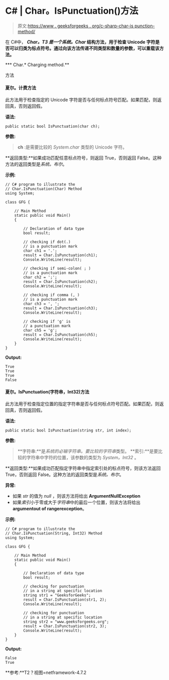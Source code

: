 # C# | Char。IsPunctuation()方法

> 原文:[https://www . geeksforgeeks . org/c-sharp-char-is punction-method/](https://www.geeksforgeeks.org/c-sharp-char-ispunctuation-method/)

在 C#中， ***Char。*T3 是一个*系统。Char* 结构方法，用于检查 Unicode 字符是否可以归类为标点符号。通过向该方法传递不同类型和数量的参数，可以重载该方法。**

***   Char.*   Charging method.**

方法

#### 夏尔。计费方法

此方法用于检查指定的 Unicode 字符是否与任何标点符号匹配。如果匹配，则返回真，否则返回假。

**语法:**

```
public static bool IsPunctuation(char ch);

```

**参数:**

> **ch** :是需要比较的 *System.char* 类型的 Unicode 字符。

**返回类型:**如果成功匹配任意标点符号，则返回 True，否则返回 False。这种方法的返回类型是*系统。布尔*。

**示例:**

```
// C# program to illustrate the
// Char.IsPunctuation(Char) Method
using System;

class GFG {

    // Main Method
    static public void Main()
    {

        // Declaration of data type
        bool result;

        // checking if dot(.)
        // is a punctuation mark
        char ch1 = '.';
        result = Char.IsPunctuation(ch1);
        Console.WriteLine(result);

        // checking if semi-colon( ; )
        // is a punctuation mark
        char ch2 = ';';
        result = Char.IsPunctuation(ch2);
        Console.WriteLine(result);

        // checking if comma (, )
        // is a punctuation mark
        char ch3 = ', ';
        result = Char.IsPunctuation(ch3);
        Console.WriteLine(result);

        // checking if 'g' is
        // a punctuation mark
        char ch5 = 'g';
        result = Char.IsPunctuation(ch5);
        Console.WriteLine(result);
    }
}
```

**Output:**

```
True
True
True
False

```

#### 夏尔。IsPunctuation(字符串，Int32)方法

此方法用于检查指定位置的指定字符串是否与任何标点符号匹配。如果匹配，则返回真，否则返回假。

**语法:**

```
public static bool IsPunctuation(string str, int index);

```

**参数:**

> **字符串:**是*系统的必输字符串。要比较的字符串*类型。
> **索引:**是要比较的字符串中字符的位置，该参数的类型为 *System。Int32* 。

**返回类型:**如果成功匹配指定字符串中指定索引处的标点符号，则该方法返回 True，否则返回 False。这种方法的返回类型是*系统。布尔*。

**异常:**

*   如果 *str* 的值为 *null* ，则该方法将给出 **ArgumentNullException**
*   如果*索引*小于零或大于*字符串*中的最后一个位置，则该方法将给出**argumentout of rangerexception**。

**示例:**

```
// C# program to illustrate the
// Char.IsPunctuation(String, Int32) Method
using System;

class GFG {

    // Main Method
    static public void Main()
    {

        // Declaration of data type
        bool result;

        // checking for punctuation
        // in a string at specific location
        string str1 = "GeeksforGeeks";
        result = Char.IsPunctuation(str1, 2);
        Console.WriteLine(result);

        // checking for punctuation
        // in a string at specific location
        string str2 = "www.geeksforgeeks.org";
        result = Char.IsPunctuation(str2, 3);
        Console.WriteLine(result);
    }
}
```

**Output:**

```
False
True

```

**参考:**T2？视图=netframework-4.7.2